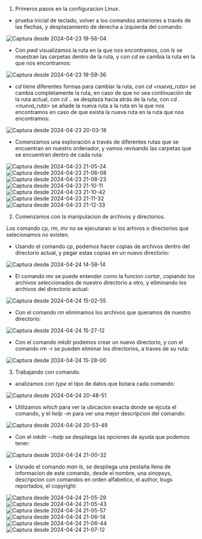 1. Primeros pasos en la configuracion Linux.
- prueba inicial de teclado, volver a los comandos anteriores a través de las flechas, y desplazamiento de derecha a izquierda del comando:

![Captura desde 2024-04-23 19-56-04](https://github.com/Edithson1/Edithson_Aybar_Comunicacion_Datos_y_Redes/assets/152218004/4aead450-eac8-40f2-9f08-042cc60f7b7e)

- Con *pwd* visualizamos la ruta en la que nos encontramos, con *ls* se muestran las carpetas dentro de la ruta, y con *cd* se cambia la ruta en la que nos encontramos:

![Captura desde 2024-04-23 19-59-36](https://github.com/Edithson1/Edithson_Aybar_Comunicacion_Datos_y_Redes/assets/152218004/b2cefe72-ac5c-464d-b41e-0b91fd3a5d3f)

- *cd* tiene diferentes formas para cambiar la ruta, con *cd <nueva_ruta>* se cambia completamente la ruta, en caso de que no sea continuación de la ruta actual, con *cd ..* se desplaza hacia atrás de la ruta, con *cd .<nueva_ruta>* se añade la nueva ruta a la ruta en la que nos encontramos en caso de que exista la nueva ruta en la ruta que nos encontramos:

![Captura desde 2024-04-23 20-03-18](https://github.com/Edithson1/Edithson_Aybar_Comunicacion_Datos_y_Redes/assets/152218004/7d5bb66e-66d3-4a88-9d1f-c6209c0d7b16)

- Comenzamos una exploración a través de diferentes rutas que se encuentran en nuestro ordenador, y vamos revisando las carpetas que se encuentran dentro de cada ruta:

![Captura desde 2024-04-23 21-05-24](https://github.com/Edithson1/Edithson_Aybar_Comunicacion_Datos_y_Redes/assets/152218004/4acdd27a-12fb-4f2d-81e3-7ca391ce1627)
![Captura desde 2024-04-23 21-06-08](https://github.com/Edithson1/Edithson_Aybar_Comunicacion_Datos_y_Redes/assets/152218004/3dafca50-075c-4167-affb-820e463cc88b)
![Captura desde 2024-04-23 21-08-23](https://github.com/Edithson1/Edithson_Aybar_Comunicacion_Datos_y_Redes/assets/152218004/82482fa8-83c8-4f72-a3bb-7dbceac7268a)
![Captura desde 2024-04-23 21-10-11](https://github.com/Edithson1/Edithson_Aybar_Comunicacion_Datos_y_Redes/assets/152218004/072b635e-f5a9-4fef-a810-a2986d5d50bf)
![Captura desde 2024-04-23 21-10-42](https://github.com/Edithson1/Edithson_Aybar_Comunicacion_Datos_y_Redes/assets/152218004/489876c3-1850-4f1e-a8ac-cdb01e1fa552)
![Captura desde 2024-04-23 21-11-32](https://github.com/Edithson1/Edithson_Aybar_Comunicacion_Datos_y_Redes/assets/152218004/aad2602a-5306-4db7-86b7-3db61a003bc3)
![Captura desde 2024-04-23 21-12-33](https://github.com/Edithson1/Edithson_Aybar_Comunicacion_Datos_y_Redes/assets/152218004/0abcdf74-84cb-4994-a5b0-4d035e515be9)

2. Comenzamos con la manipulacion de archivos y directorios.

Los comando *cp, rm, mv* no se ejecutaran si los arhivos o directorios que selecionamos no existen.

- Usando el comando *cp*, podemos hacer copias de archivos dentro del directorio actual, y pegar estas copias en un nuevo directorio:

![Captura desde 2024-04-24 14-58-14](https://github.com/Edithson1/Edithson_Aybar_Comunicacion_Datos_y_Redes/assets/152218004/77016a05-23fa-4957-a351-eab78d9553de)

- El comando *mv* se puede entender como la funcion *cortar*, copiando los archivos seleccionados de nuestro directorio a otro, y eliminando los archivos del directorio actual:

![Captura desde 2024-04-24 15-02-55](https://github.com/Edithson1/Edithson_Aybar_Comunicacion_Datos_y_Redes/assets/152218004/f16f4d84-e2f8-4b49-84a0-5d4144db0132)

- Con el comando *rm* eliminamos los archivos que queramos de nuestro directorio:

![Captura desde 2024-04-24 15-27-12](https://github.com/Edithson1/Edithson_Aybar_Comunicacion_Datos_y_Redes/assets/152218004/ecf1dea0-d7dc-4bac-adf8-21b341715def)

- Con el comando *mkdir* podemos crear un nuevo directorio, y con el comando *rm -r* se pueden eliminar los directorios, a traves de su ruta:

![Captura desde 2024-04-24 15-28-00](https://github.com/Edithson1/Edithson_Aybar_Comunicacion_Datos_y_Redes/assets/152218004/34bdcad9-0fe9-4aff-a86f-1c94bc02e72d)

3. Trabajando con comando.

- analizamos con *type* el tipo de datos que botara cada comando:

![Captura desde 2024-04-24 20-48-51](https://github.com/Edithson1/Edithson_Aybar_Comunicacion_Datos_y_Redes/assets/152218004/9cc7db34-98ee-4af8-a031-40dd745fbbf9)

- Utilizamos *which* para ver la ubicacion exacta donde se ejcuta el comando, y el *help -m* para ver una mejor descripcion del comando:

![Captura desde 2024-04-24 20-53-49](https://github.com/Edithson1/Edithson_Aybar_Comunicacion_Datos_y_Redes/assets/152218004/e62b732e-d5f7-4e84-8116-5242a0058440)

- Con el *mkdir --help* se despliega las opciones de ayuda que podemos tener:

![Captura desde 2024-04-24 21-00-32](https://github.com/Edithson1/Edithson_Aybar_Comunicacion_Datos_y_Redes/assets/152218004/9d9e4bd5-775f-49d7-8ce3-f3ad289b9220)

- Usnado el comando *man ls*, se despliega una pestaña llena de informacion de este comando, desde el nombre, una sinopsys, descripcion con comandos en orden alfabetico, el author, bugs reportados, el copyright:

![Captura desde 2024-04-24 21-05-29](https://github.com/Edithson1/Edithson_Aybar_Comunicacion_Datos_y_Redes/assets/152218004/ee1edcec-1bda-4615-b2b2-714c12b7d798)
![Captura desde 2024-04-24 21-05-43](https://github.com/Edithson1/Edithson_Aybar_Comunicacion_Datos_y_Redes/assets/152218004/d6510ac8-6143-4fa0-bee9-9d6b71b6e015)
![Captura desde 2024-04-24 21-05-57](https://github.com/Edithson1/Edithson_Aybar_Comunicacion_Datos_y_Redes/assets/152218004/fe2d3aa7-6e73-4f8b-9c69-3a68eefd4b73)
![Captura desde 2024-04-24 21-06-14](https://github.com/Edithson1/Edithson_Aybar_Comunicacion_Datos_y_Redes/assets/152218004/35358784-a339-4979-bef2-99795b8fb835)
![Captura desde 2024-04-24 21-06-44](https://github.com/Edithson1/Edithson_Aybar_Comunicacion_Datos_y_Redes/assets/152218004/f1acedb7-0979-4ad7-b850-b2f43a6164fb)
![Captura desde 2024-04-24 21-07-12](https://github.com/Edithson1/Edithson_Aybar_Comunicacion_Datos_y_Redes/assets/152218004/eed97691-1c6b-4940-a564-b1234703b16a)





